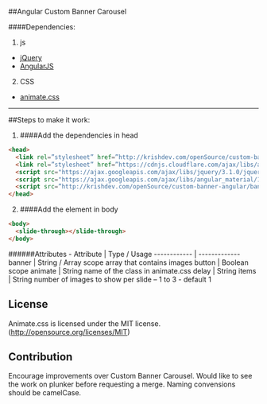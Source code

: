##Angular Custom Banner Carousel

####Dependencies:

1. js
  * [jQuery](https://code.jquery.com/jquery-3.1.0.min.js)
  * [AngularJS](https://ajax.googleapis.com/ajax/libs/angularjs/1.5.6/angular.min.js)
2. CSS 
  * [animate.css](https://cdnjs.cloudflare.com/ajax/libs/animate.css/3.5.2/animate.min.css)

------------------------------------------------------------------
##Steps to make it work:
1. ####Add the dependencies in head
 

  ```html
  <head>
    <link rel=”stylesheet” href=”http://krishdev.com/openSource/custom-banner-angular/bannerCarousel.css”>
    <link rel=”stylesheet” href=”https://cdnjs.cloudflare.com/ajax/libs/animate.css/3.5.2/animate.min.css”>
    <script src="https://ajax.googleapis.com/ajax/libs/jquery/3.1.0/jquery.min.js"></script>
    <script src="https://ajax.googleapis.com/ajax/libs/angular_material/1.5.6/angular-material.min.js"></script>
    <script src=”http://krishdev.com/openSource/custom-banner-angular/bannerCarousel.js”></script>
  </head>
  ```
2. ####Add the element in body
  
  ```html
  <body>
    <slide-through></slide-through>
  </body>
  ```
  ######Attributes -
  Attribute | Type / Usage
------------ | -------------
banner |	String / Array scope array that contains images
button |	Boolean scope
animate |	String name of the class in animate.css
delay |	String 
items |	String number of images to show per slide – 1 to 3 - default 1


## License
Animate.css is licensed under the MIT license. (http://opensource.org/licenses/MIT)

## Contribution
Encourage improvements over Custom Banner Carousel. Would like to see the work on plunker before requesting a merge. Naming convensions should be camelCase.
